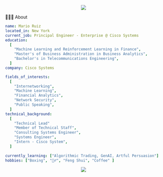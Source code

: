 <p align="center">
  <img src="https://capsule-render.vercel.app/api?section=header&animation=fadeIn&type=waving&color=gradient&height=150"/>
</p>

👨🏻‍💻  About
```yaml
name: Mario Ruiz
located_in: New York
current_job: Principal Engineer - Enterprise @ Cisco Systems
education:
  [
    "Machine Learning and Reinforcement Learning in Finance",
    "Master's of Business Administration in Business Analytics",
    "Bachelor's in Telecommunications Engineering",
  ]
company: Cisco Systems

fields_of_interests:
  [
    "Internetworking",
    "Machine Learning",
    "Financial Analytics",
    "Network Security",
    "Public Speaking",
  ]
technical_background:
  [
    "Technical Lead"
    "Member of Technical Staff",
    "Consulting Systems Engineer",
    "Systems Engineer",
    "Intern - Cisco System",
  ]
  
currently_learning: ["Algorithmic Trading, GenAI, Artful Persuasion"]
hobbies: ["Boxing", "🏋️‍♂️", "Feng Shui", "Coffee" ]
```
<p align="center">
  <img src="https://capsule-render.vercel.app/api?section=footer&animation=fadeIn&type=waving&color=gradient&height=100"/>
</p>
